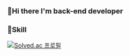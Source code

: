 
### 👋Hi there I'm back-end developer

### 💫Skill

[![Solved.ac
프로필](http://mazassumnida.wtf/api/generate_badge?boj={handle})](https://solved.ac/{handle})
